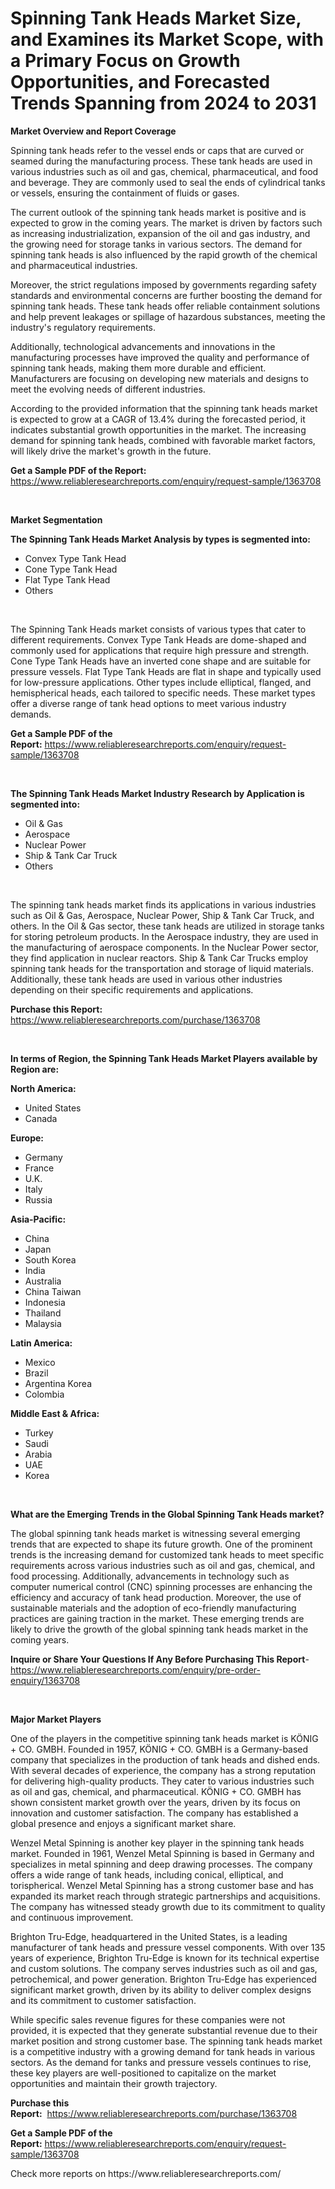 <p><h1>Spinning Tank Heads Market Size, and Examines its Market Scope, with a Primary Focus on Growth Opportunities, and Forecasted Trends Spanning from 2024 to 2031</h1></p><p><strong>Market Overview and Report Coverage</strong></p>
<p><p>Spinning tank heads refer to the vessel ends or caps that are curved or seamed during the manufacturing process. These tank heads are used in various industries such as oil and gas, chemical, pharmaceutical, and food and beverage. They are commonly used to seal the ends of cylindrical tanks or vessels, ensuring the containment of fluids or gases.</p><p>The current outlook of the spinning tank heads market is positive and is expected to grow in the coming years. The market is driven by factors such as increasing industrialization, expansion of the oil and gas industry, and the growing need for storage tanks in various sectors. The demand for spinning tank heads is also influenced by the rapid growth of the chemical and pharmaceutical industries.</p><p>Moreover, the strict regulations imposed by governments regarding safety standards and environmental concerns are further boosting the demand for spinning tank heads. These tank heads offer reliable containment solutions and help prevent leakages or spillage of hazardous substances, meeting the industry's regulatory requirements.</p><p>Additionally, technological advancements and innovations in the manufacturing processes have improved the quality and performance of spinning tank heads, making them more durable and efficient. Manufacturers are focusing on developing new materials and designs to meet the evolving needs of different industries.</p><p>According to the provided information that the spinning tank heads market is expected to grow at a CAGR of 13.4% during the forecasted period, it indicates substantial growth opportunities in the market. The increasing demand for spinning tank heads, combined with favorable market factors, will likely drive the market's growth in the future.</p></p>
<p><strong>Get a Sample PDF of the Report:</strong> <a href="https://www.reliableresearchreports.com/enquiry/request-sample/1363708">https://www.reliableresearchreports.com/enquiry/request-sample/1363708</a></p>
<p>&nbsp;</p>
<p><strong>Market Segmentation</strong></p>
<p><strong>The Spinning Tank Heads Market Analysis by types is segmented into:</strong></p>
<p><ul><li>Convex Type Tank Head</li><li>Cone Type Tank Head</li><li>Flat Type Tank Head</li><li>Others</li></ul></p>
<p>&nbsp;</p>
<p><p>The Spinning Tank Heads market consists of various types that cater to different requirements. Convex Type Tank Heads are dome-shaped and commonly used for applications that require high pressure and strength. Cone Type Tank Heads have an inverted cone shape and are suitable for pressure vessels. Flat Type Tank Heads are flat in shape and typically used for low-pressure applications. Other types include elliptical, flanged, and hemispherical heads, each tailored to specific needs. These market types offer a diverse range of tank head options to meet various industry demands.</p></p>
<p><strong>Get a Sample PDF of the Report:</strong>&nbsp;<a href="https://www.reliableresearchreports.com/enquiry/request-sample/1363708">https://www.reliableresearchreports.com/enquiry/request-sample/1363708</a></p>
<p>&nbsp;</p>
<p><strong>The Spinning Tank Heads Market Industry Research by Application is segmented into:</strong></p>
<p><ul><li>Oil & Gas</li><li>Aerospace</li><li>Nuclear Power</li><li>Ship & Tank Car Truck</li><li>Others</li></ul></p>
<p>&nbsp;</p>
<p><p>The spinning tank heads market finds its applications in various industries such as Oil & Gas, Aerospace, Nuclear Power, Ship & Tank Car Truck, and others. In the Oil & Gas sector, these tank heads are utilized in storage tanks for storing petroleum products. In the Aerospace industry, they are used in the manufacturing of aerospace components. In the Nuclear Power sector, they find application in nuclear reactors. Ship & Tank Car Trucks employ spinning tank heads for the transportation and storage of liquid materials. Additionally, these tank heads are used in various other industries depending on their specific requirements and applications.</p></p>
<p><strong>Purchase this Report:</strong>&nbsp; <a href="https://www.reliableresearchreports.com/purchase/1363708">https://www.reliableresearchreports.com/purchase/1363708</a></p>
<p>&nbsp;</p>
<p><strong>In terms of Region, the Spinning Tank Heads Market Players available by Region are:</strong></p>
<p>
    <p> <strong> North America: </strong>
        <ul>
            <li>United States</li>
            <li>Canada</li>
        </ul>
        </p> 
    <p> <strong> Europe: </strong>
        <ul>
            <li>Germany</li>
            <li>France</li>
            <li>U.K.</li>
            <li>Italy</li>
            <li>Russia</li>
        </ul>
        </p> 
    <p> <strong> Asia-Pacific: </strong>
        <ul>
            <li>China</li>
            <li>Japan</li>
            <li>South Korea</li>
            <li>India</li>
            <li>Australia</li>
            <li>China Taiwan</li>
            <li>Indonesia</li>
            <li>Thailand</li>
            <li>Malaysia</li>
        </ul>
        </p> 
    <p> <strong> Latin America: </strong>
        <ul>
            <li>Mexico</li>
            <li>Brazil</li>
            <li>Argentina Korea</li>
            <li>Colombia</li>
        </ul>
        </p> 
    <p> <strong> Middle East & Africa: </strong>
        <ul>
            <li>Turkey</li>
            <li>Saudi</li>
            <li>Arabia</li>
            <li>UAE</li>
            <li>Korea</li>
        </ul>
    </p>
    </p>
<p>&nbsp;</p>
<p><strong>What are the Emerging Trends in the Global Spinning Tank Heads market?</strong></p>
<p><p>The global spinning tank heads market is witnessing several emerging trends that are expected to shape its future growth. One of the prominent trends is the increasing demand for customized tank heads to meet specific requirements across various industries such as oil and gas, chemical, and food processing. Additionally, advancements in technology such as computer numerical control (CNC) spinning processes are enhancing the efficiency and accuracy of tank head production. Moreover, the use of sustainable materials and the adoption of eco-friendly manufacturing practices are gaining traction in the market. These emerging trends are likely to drive the growth of the global spinning tank heads market in the coming years.</p></p>
<p><strong>Inquire or Share Your Questions If Any Before Purchasing This Report</strong>- <a href="https://www.reliableresearchreports.com/enquiry/pre-order-enquiry/1363708">https://www.reliableresearchreports.com/enquiry/pre-order-enquiry/1363708</a></p>
<p>&nbsp;</p>
<p><strong>Major Market Players</strong></p>
<p><p>One of the players in the competitive spinning tank heads market is KÖNIG + CO. GMBH. Founded in 1957, KÖNIG + CO. GMBH is a Germany-based company that specializes in the production of tank heads and dished ends. With several decades of experience, the company has a strong reputation for delivering high-quality products. They cater to various industries such as oil and gas, chemical, and pharmaceutical. KÖNIG + CO. GMBH has shown consistent market growth over the years, driven by its focus on innovation and customer satisfaction. The company has established a global presence and enjoys a significant market share.</p><p>Wenzel Metal Spinning is another key player in the spinning tank heads market. Founded in 1961, Wenzel Metal Spinning is based in Germany and specializes in metal spinning and deep drawing processes. The company offers a wide range of tank heads, including conical, elliptical, and torispherical. Wenzel Metal Spinning has a strong customer base and has expanded its market reach through strategic partnerships and acquisitions. The company has witnessed steady growth due to its commitment to quality and continuous improvement.</p><p>Brighton Tru-Edge, headquartered in the United States, is a leading manufacturer of tank heads and pressure vessel components. With over 135 years of experience, Brighton Tru-Edge is known for its technical expertise and custom solutions. The company serves industries such as oil and gas, petrochemical, and power generation. Brighton Tru-Edge has experienced significant market growth, driven by its ability to deliver complex designs and its commitment to customer satisfaction.</p><p>While specific sales revenue figures for these companies were not provided, it is expected that they generate substantial revenue due to their market position and strong customer base. The spinning tank heads market is a competitive industry with a growing demand for tank heads in various sectors. As the demand for tanks and pressure vessels continues to rise, these key players are well-positioned to capitalize on the market opportunities and maintain their growth trajectory.</p></p>
<p><strong>Purchase this Report:</strong>&nbsp;&nbsp;<a href="https://www.reliableresearchreports.com/purchase/1363708">https://www.reliableresearchreports.com/purchase/1363708</a></p>
<p></p>
<p><strong>Get a Sample PDF of the Report:</strong>&nbsp;<a href="https://www.reliableresearchreports.com/enquiry/request-sample/1363708">https://www.reliableresearchreports.com/enquiry/request-sample/1363708</a></p>
<p>Check more reports on https://www.reliableresearchreports.com/</p>